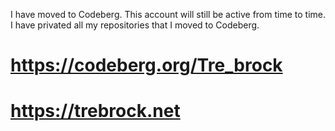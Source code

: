 I have moved to Codeberg. This account will still be active from time to time. I have privated all my repositories that I moved to Codeberg.

# <a href="https://codeberg.org/Tre_brock">https://codeberg.org/Tre_brock</a>
# <a href="https://trebrock.net">https://trebrock.net</a>
